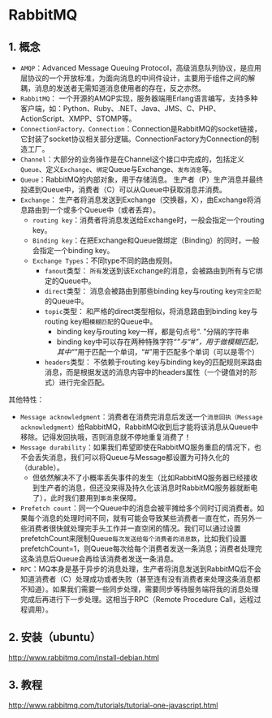 # RabbitMQ

## 1. 概念

- `AMQP`：Advanced Message Queuing Protocol，高级消息队列协议，是应用层协议的一个开放标准，为面向消息的中间件设计，主要用于组件之间的解耦，消息的发送者无需知道消息使用者的存在，反之亦然。
- `RabbitMQ`： 一个开源的AMQP实现，服务器端用Erlang语言编写，支持多种客户端，如：Python、Ruby、.NET、Java、JMS、C、PHP、ActionScript、XMPP、STOMP等。
- `ConnectionFactory、Connection`：Connection是RabbitMQ的socket链接，它封装了socket协议相关部分逻辑。ConnectionFactory为Connection的制造工厂。
- `Channel`：大部分的业务操作是在Channel这个接口中完成的，包括定义`Queue`、定义`Exchange`、`绑定`Queue与Exchange、`发布消息`等。 
- `Queue`：RabbitMQ的内部对象，用于存储消息。 生产者（P）生产消息并最终投递到Queue中，消费者（C）可以从Queue中获取消息并消费。
- `Exchange`： 生产者将消息发送到Exchange（交换器，X），由Exchange将消息路由到一个或多个Queue中（或者丢弃）。
    - `routing key`：消费者将消息发送给Exchange时，一般会指定一个routing key。
    - `Binding key`：在把Exchange和Queue做绑定（Binding）的同时，一般会指定一个binding key。
    - `Exchange Types`：不同type不同的路由规则。
        - `fanout`类型： `所有`发送到该Exchange的消息，会被路由到所有与它绑定的Queue中。
        - `direct`类型： 消息会被路由到那些binding key与routing key`完全匹配`的Queue中。
        - `topic`类型： 和严格的direct类型相似，将消息路由到binding key与routing key相`模糊匹配`的Queue中。
            - binding key与routing key一样，都是句点号“. ”分隔的字符串
            - binding key中可以存在两种特殊字符“*”与“#”，用于做模糊匹配，其中“*”用于匹配一个单词，“#”用于匹配多个单词（可以是零个）
        - `headers`类型： 不依赖于routing key与binding key的匹配规则来路由消息，而是根据发送的消息内容中的headers属性（一个键值对的形式）进行完全匹配。

其他特性：

- `Message acknowledgment`：消费者在消费完消息后发送一个`消息回执（Message acknowledgment）`给RabbitMQ，RabbitMQ收到后才能将该消息从Queue中移除。记得发回执哦，否则消息就不停地重复消费了！
- `Message durability`：如果我们希望即使在RabbitMQ服务重启的情况下，也不会丢失消息，我们可以将Queue与Message都设置为可持久化的（durable）。
    - 但依然解决不了小概率丢失事件的发生（比如RabbitMQ服务器已经接收到生产者的消息，但还没来得及持久化该消息时RabbitMQ服务器就断电了），此时我们要用到`事务`来保障。
- `Prefetch count`：同一个Queue中的消息会被平摊给多个同时订阅消费者。如果每个消息的处理时间不同，就有可能会导致某些消费者一直在忙，而另外一些消费者很快就处理完手头工作并一直空闲的情况。我们可以通过设置prefetchCount来限制Queue`每次发送给每个消费者的消息数`，比如我们设置prefetchCount=1，则Queue每次给每个消费者发送一条消息；消费者处理完这条消息后Queue会再给该消费者发送一条消息。
- `RPC`：MQ本身是基于异步的消息处理，生产者将消息发送到RabbitMQ后不会知道消费者（C）处理成功或者失败（甚至连有没有消费者来处理这条消息都不知道）。如果我们需要一些同步处理，需要同步等待服务端将我的消息处理完成后再进行下一步处理。这相当于RPC（Remote Procedure Call，远程过程调用）。

## 2. 安装（ubuntu）

http://www.rabbitmq.com/install-debian.html

## 3. 教程

http://www.rabbitmq.com/tutorials/tutorial-one-javascript.html